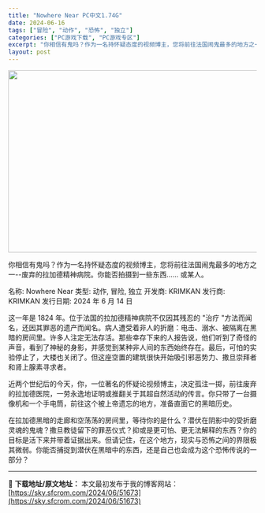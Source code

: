 ```yaml
---
title: "Nowhere Near PC中文1.74G"
date: 2024-06-16
tags: ["冒险", "动作", "恐怖", "独立"]
categories: ["PC游戏下载", "PC游戏专区"]
excerpt: "你相信有鬼吗？作为一名持怀疑态度的视频博主，您将前往法国闹鬼最多的地方之一--废弃的拉加德精神病院。你能否拍摄到一些东西...... 或某人。 名称: Nowhere Near 类型: 动作, 冒险, 独立 开发商: KRIMKAN 发行商: KRIMKAN 发行日期: 2024 年 6 月 14 &hellip;"
layout: post
---
```


<img class="aligncenter size-full wp-image-51674" src="https://sky.sfcrom.com/wp-content/uploads/2024/06/2024061602273416.webp" alt="" width="660" height="370" />

你相信有鬼吗？作为一名持怀疑态度的视频博主，您将前往法国闹鬼最多的地方之一--废弃的拉加德精神病院。你能否拍摄到一些东西...... 或某人。

名称: Nowhere Near
类型: 动作, 冒险, 独立
开发商: KRIMKAN
发行商: KRIMKAN
发行日期: 2024 年 6 月 14 日

这一年是 1824 年。位于法国的拉加德精神病院不仅因其残忍的 "治疗 "方法而闻名，还因其罪恶的遗产而闻名。病人遭受着非人的折磨：电击、溺水、被隔离在黑暗的房间里。许多人注定无法存活。那些幸存下来的人报告说，他们听到了奇怪的声音，看到了神秘的身影，并感觉到某种非人间的东西始终存在。最后，可怕的实验停止了，大楼也关闭了。但这座空置的建筑很快开始吸引邪恶势力、撒旦崇拜者和肾上腺素寻求者。

近两个世纪后的今天，你，一位著名的怀疑论视频博主，决定孤注一掷，前往废弃的拉加德医院，一劳永逸地证明或推翻关于其超自然活动的传言。你只带了一台摄像机和一个手电筒，前往这个被上帝遗忘的地方，准备直面它的黑暗历史。

在拉加德黑暗的走廊和空荡荡的房间里，等待你的是什么？潜伏在阴影中的受折磨灵魂的鬼魂？撒旦教徒留下的罪恶仪式？抑或是更可怕、更无法解释的东西？你的目标是活下来并带着证据出来。但请记住，在这个地方，现实与恐怖之间的界限极其微弱。你能否捕捉到潜伏在黑暗中的东西，还是自己也会成为这个恐怖传说的一部分？

---
📖 **下载地址/原文地址：** 本文最初发布于我的博客网站：[https://sky.sfcrom.com/2024/06/51673](https://sky.sfcrom.com/2024/06/51673)

